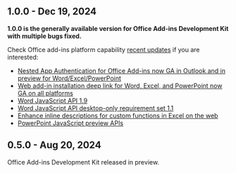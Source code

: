 ## 1.0.0 - Dec 19, 2024

**1.0.0 is the generally available version for Office Add-ins Development Kit with multiple bugs fixed.**

Check Office add-ins platform capability [recent updates](aka.ms/AddinIginiteBlog2024) if you are interested:
* [Nested App Authentication for Office Add-ins now GA in Outlook and in preview for Word/Excel/PowerPoint](aka.ms/AddinIginiteBlog2024/#nested-app-authentication-for-office-add-ins-now-ga-in-outlook-and-in-preview-for-word/excel/powerpoint)
* [Web add-in installation deep link for Word, Excel, and PowerPoint now GA on all platforms](aka.ms/AddinIginiteBlog2024/#web-add-in-installation-deep-link-for-word-excel-and-powerpoint-now-ga-on-all-platforms)
* [Word JavaScript API 1.9](aka.ms/wordapi1.9)
* [Word JavaScript API desktop-only requirement set 1.1](aka.ms/worddesktopapi1.1)
* [Enhance inline descriptions for custom functions in Excel on the web](aka.ms/exceladdinudpate)
* [PowerPoint JavaScript preview APIs](aka.ms/powerpointaddinupdate)

## 0.5.0 - Aug 20, 2024

Office Add-ins Development Kit released in preview.
